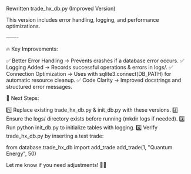 Rewritten trade_hx_db.py (Improved Version)

This version includes error handling, logging, and performance optimizations.

——-

🔥 Key Improvements:

✅ Better Error Handling → Prevents crashes if a database error occurs.
✅ Logging Added → Records successful operations & errors in logs/.
✅ Connection Optimization → Uses with sqlite3.connect(DB_PATH) for automatic resource cleanup.
✅ Code Clarity → Improved docstrings and structured error messages.

🚀 Next Steps:

1️⃣ Replace existing trade_hx_db.py & init_db.py with these versions.
2️⃣ Ensure the logs/ directory exists before running (mkdir logs if needed).
3️⃣ Run python init_db.py to initialize tables with logging.
4️⃣ Verify trade_hx_db.py by inserting a test trade:

from database.trade_hx_db import add_trade
add_trade(1, "Quantum Energy", 50)

Let me know if you need adjustments! 🔧🔥
